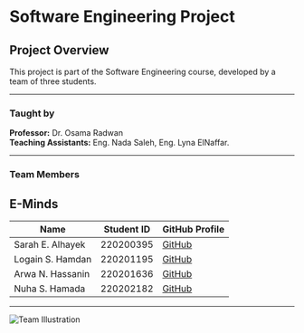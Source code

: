 # Software Engineering Project

## Project Overview
This project is part of the Software Engineering course, developed by a team of three students.

---

### Taught by
**Professor:** Dr. Osama Radwan  
**Teaching Assistants:** Eng. Nada Saleh, Eng. Lyna ElNaffar.

---

### Team Members
## E-Minds

| Name             | Student ID  | GitHub Profile                   |
|------------------|-------------|----------------------------------|
| Sarah E. Alhayek | 220200395   | [GitHub](https://github.com/SarahAlhayek7) |
| Logain S. Hamdan | 220201195   | [GitHub](https://github.com/LogainHamdan)  |
| Arwa N. Hassanin | 220201636   | [GitHub](https://github.com/arwahassaanin) |
| Nuha S. Hamada   | 220202182   | [GitHub](https://github.com/nuhasuhail)    |

---
![Team Illustration](https://github.com/LogainHamdan/Software-Engineering-Project/blob/743f5308ab9650d0731900633dc86b81adcf999f/DALL%C2%B7E%202024-11-03%2013.51.53%20-%20Create%20an%20anime-style%20illustration%20of%20four%20female%20coders%20wearing%20hijabs%2C%20positioned%20close%20together%20to%20show%20a%20sense%20of%20camaraderie%20and%20teamwork.%20Each%20c.png)

